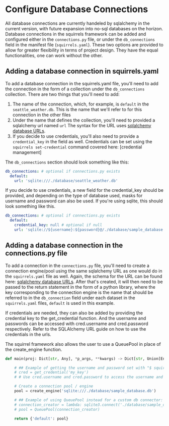 # Configure Database Connections

All database connections are currently handeled by sqlalchemy in the current version, with future expansion into no-sql databases on the horizon. Database connections in the squirrels framework can be added and configured either in the `connections.py` file, or under the `db_connections` field in the manifest file (`squirrels.yaml`). These two options are provided to allow for greater flexibility in terms of project design. They have the equal functionalities, one can work without the other.

## Adding a database connection in squirrels.yaml

To add a database connection in the squirrels.yaml file, you'll need to add the connection in the form of a collection under the `db_connections` collection. There are two things that you'll need to add:

1. The name of the connection, which, for example, is `default` in the `seattle_weather.db`. This is the name that we'll refer to for this connection in the other files
2. Under the name that defines the collection, you'll need to provided a sqlalchemy url named `url` The syntax for the URL uses [sqlalchemy database URLs](https://docs.sqlalchemy.org/en/20/core/engines.html#database-urls).
3. If you decide to use credentials, you'll also need to provide a `credential_key` in the field as well. Credentials can be set using the `squirrels set-credential` command covered here: [credential management]

The `db_connections` section should look something like this:

```yaml
db_connections: # optional if connections.py exists
  default:
    url: 'sqlite:///./database/seattle_weather.db'
```

If you decide to use credentials, a new field for the credential_key should be provided, and depending on the type of database used, masks for username and password can also be used. If you're using sqlite, this should look something like this.

```yaml
db_connections: # optional if connections.py exists
  default: 
    credential_key: null # optional if null
    url: 'sqlite://${username}:${password}@/./database/sample_database.db'
```

## Adding a database connection in the connections.py file

To add a connection in the `connections.py` file, you'll need to create a connection engine/pool using the same sqlalchemy URL as one would do in the `squirrels.yaml` file as well. Again, the schema for the URL can be found here: [sqlalchemy database URLs](https://docs.sqlalchemy.org/en/20/core/engines.html#database-urls). After that's created, it will then need to be passed to the return statement in the form of a python library, where the key corresponding to the connection engine is the name that should be referred to in the `db_connection` field under each dataset in the `squirrels.yaml` files, `default` is used in this example.

If credentials are needed, they can also be added by providing the credential key to the get_credential function. And the username and passwords can be accessed with cred.username and cred.password respectively. Refer to the SQLAlchemy URL guide on how to use the credentials in the urls.

The squirrel framework also allows the user to use a QueuePool in place of the create_engine function. 

```python
def main(proj: Dict[str, Any], *p_args, **kwargs) -> Dict[str, Union[Engine, Pool]]:

    # ## Example of getting the username and password set with "$ squirrels set-credential [key]"
    # cred = get_credential('my_key')
    # # Use cred.username and cred.password to access the username and password

    # Create a connection pool / engine
    pool = create_engine('sqlite:///./database/sample_database.db')

    # ## Example of using QueuePool instead for a custom db connector:
    # connection_creator = lambda: sqlite3.connect('./database/sample_database.db', check_same_thread=False)
    # pool = QueuePool(connection_creator)
    
    return {'default': pool}
```
